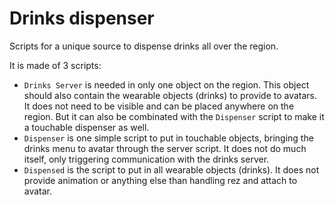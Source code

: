# Drinks dispenser

Scripts for a unique source to dispense drinks all over the region.

It is made of 3 scripts:
* `Drinks Server` is needed in only one object on the region. This object should also contain the wearable objects (drinks) to provide to avatars. It does not need to be visible and can be placed anywhere on the region. But it can also be combinated with the `Dispenser` script to make it a touchable dispenser as well.
* `Dispenser` is one simple script to put in touchable objects, bringing the drinks menu to avatar through the server script. It does not do much itself, only triggering communication with the drinks server.
* `Dispensed` is the script to put in all wearable objects (drinks). It does not provide animation or anything else than handling rez and attach to avatar.


